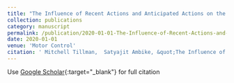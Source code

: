 ```yaml
---
title: "The Influence of Recent Actions and Anticipated Actions on the Stability of Finger Forces during a Tracking Task"
collection: publications
category: manuscript
permalink: /publication/2020-01-01-The-Influence-of-Recent-Actions-and-Anticipated-Actions-on-the-Stability-of-Finger-Forces-during-a-Tracking-Task
date: 2020-01-01
venue: 'Motor Control'
citation: ' Mitchell Tillman,  Satyajit Ambike, &quot;The Influence of Recent Actions and Anticipated Actions on the Stability of Finger Forces during a Tracking Task.&quot; Motor Control, 2020.'
---
```

Use [Google Scholar](https://scholar.google.com/scholar?q=The+Influence+of+Recent+Actions+and+Anticipated+Actions+on+the+Stability+of+Finger+Forces+during+a+Tracking+Task){:target="_blank"} for full citation